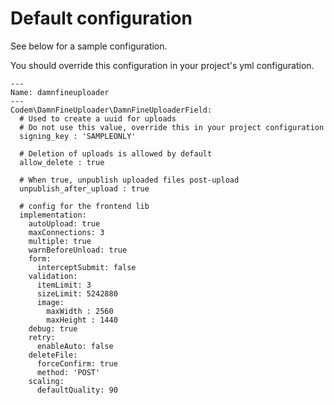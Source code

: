 # Default configuration

See below for a sample configuration.

You should override this configuration in your project's yml configuration.

```
---
Name: damnfineuploader
---
Codem\DamnFineUploader\DamnFineUploaderField:
  # Used to create a uuid for uploads
  # Do not use this value, override this in your project configuration
  signing_key : 'SAMPLEONLY'

  # Deletion of uploads is allowed by default
  allow_delete : true

  # When true, unpublish uploaded files post-upload
  unpublish_after_upload : true

  # config for the frontend lib
  implementation:
    autoUpload: true
    maxConnections: 3
    multiple: true
    warnBeforeUnload: true
    form:
      interceptSubmit: false
    validation:
      itemLimit: 3
      sizeLimit: 5242880
      image:
        maxWidth : 2560
        maxHeight : 1440
    debug: true
    retry:
      enableAuto: false
    deleteFile:
      forceConfirm: true
      method: 'POST'
    scaling:
      defaultQuality: 90
```

